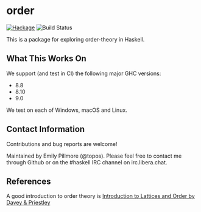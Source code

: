 order
==========

[![Hackage](https://img.shields.io/hackage/v/order.svg)](https://hackage.haskell.org/package/order) ![Build Status](https://github.com/emilypi/order/workflows/Haskell-CI/badge.svg)

This is a package for exploring order-theory in Haskell.

What This Works On
------------------

We support (and test in CI) the following major GHC versions:

* 8.8
* 8.10
* 9.0

We test on each of Windows, macOS and Linux.

Contact Information
-------------------

Contributions and bug reports are welcome!

Maintained by Emily Pillmore (@topos). Please feel free to contact me through Github or on the #haskell IRC channel on irc.libera.chat.

References
----------

A good introduction to order theory is
[Introduction to Lattices and Order by Davey & Priestley](https://www.cambridge.org/core/books/introduction-to-lattices-and-order/946458CB6638AF86D85BA00F5787F4F4)
